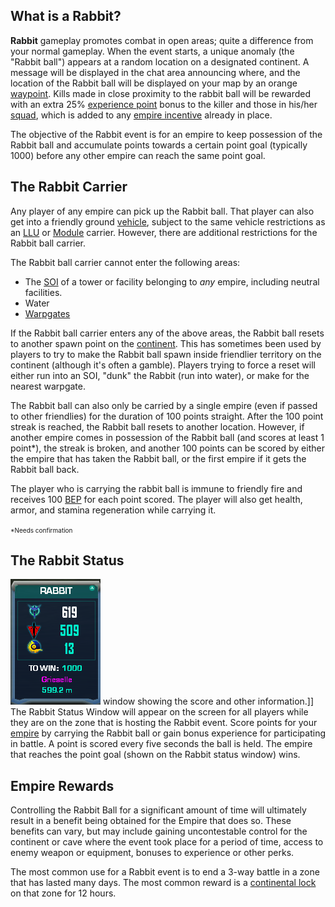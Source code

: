 ## What is a Rabbit?

**Rabbit** gameplay promotes combat in open areas; quite a difference from your
normal gameplay. When the event starts, a unique anomaly (the "Rabbit ball")
appears at a random location on a designated continent. A message will be
displayed in the chat area announcing where, and the location of the Rabbit ball
will be displayed on your map by an orange [waypoint](Waypoint.md). Kills made
in close proximity to the rabbit ball will be rewarded with an extra 25%
[experience point](Battle_Experience_Points.md) bonus to the killer and those in his/her
[squad](Squad.md), which is added to any
[empire incentive](../etc/Empire_Incentives.md) already in place.

The objective of the Rabbit event is for an empire to keep possession of the
Rabbit ball and accumulate points towards a certain point goal (typically 1000)
before any other empire can reach the same point goal.

## The Rabbit Carrier

Any player of any empire can pick up the Rabbit ball. That player can also get
into a friendly ground [vehicle](../vehicles/Vehicle.md), subject to the same
vehicle restrictions as an [LLU](Lattice_Logic_Unit.md) or [Module](../etc/Modules.md)
carrier. However, there are additional restrictions for the Rabbit ball carrier.

The Rabbit ball carrier cannot enter the following areas:

- The [SOI](../locations/Sphere_of_Influence.md) of a tower or facility
  belonging to <i>any</i> empire, including neutral facilities.
- Water
- [Warpgates](../locations/Warpgate.md)

If the Rabbit ball carrier enters any of the above areas, the Rabbit ball resets
to another spawn point on the [continent](../locations/Continent.md). This has
sometimes been used by players to try to make the Rabbit ball spawn inside
friendlier territory on the continent (although it's often a gamble). Players
trying to force a reset will either run into an SOI, "dunk" the Rabbit (run into
water), or make for the nearest warpgate.

The Rabbit ball can also only be carried by a single empire (even if passed to
other friendlies) for the duration of 100 points straight. After the 100 point
streak is reached, the Rabbit ball resets to another location. However, if
another empire comes in possession of the Rabbit ball (and scores at least 1
point\*), the streak is broken, and another 100 points can be scored by either
the empire that has taken the Rabbit ball, or the first empire if it gets the
Rabbit ball back.

The player who is carrying the rabbit ball is immune to friendly fire and
receives 100 [BEP](Battle_Experience_Points.md) for each point scored. The player will also get
health, armor, and stamina regeneration while carrying it.

<font size="1">\*Needs confirmation</font>

## The Rabbit Status

![](../images/RabbitWindow.png "fig:RabbitWindow.png") window showing the score
and other information.\]\] The Rabbit Status Window will appear on the screen
for all players while they are on the zone that is hosting the Rabbit event.
Score points for your [empire](Empire.md) by carrying the Rabbit ball or gain
bonus experience for participating in battle. A point is scored every five
seconds the ball is held. The empire that reaches the point goal (shown on the
Rabbit status window) wins.

## Empire Rewards

Controlling the Rabbit Ball for a significant amount of time will ultimately
result in a benefit being obtained for the Empire that does so. These benefits
can vary, but may include gaining uncontestable control for the continent or
cave where the event took place for a period of time, access to enemy weapon or
equipment, bonuses to experience or other perks.

The most common use for a Rabbit event is to end a 3-way battle in a zone that
has lasted many days. The most common reward is a
[continental lock](../etc/Continental_lock.md) on that zone for 12 hours.



